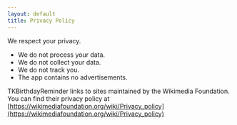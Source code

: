 ```yaml
---
layout: default
title: Privacy Policy
---
```


We respect your privacy.

- We do not process your data.
- We do not collect your data.
- We do not track you.
- The app contains no advertisements.

TKBirthdayReminder links to sites maintained by the Wikimedia Foundation.
You can find their privacy policy at [https://wikimediafoundation.org/wiki/Privacy_policy](https://wikimediafoundation.org/wiki/Privacy_policy)
